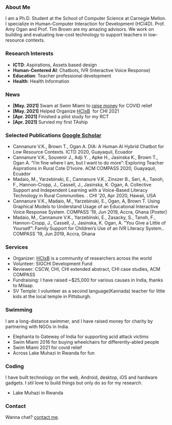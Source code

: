 ### About Me

I am a Ph.D. Student at the School of Computer Science at Carnegie Mellon. I specialize in Human-Computer Interaction for Development (HCI4D). Prof. Amy Ogan and Prof. Tim Brown are my amazing advisors. We work on building and evaluating low-cost technology to support teachers in low-resource contexts.

### Research Interests

* **ICTD**: Aspirations, Assets based design
* **Human-Centered AI**: Chatbots, IVR (Interactive Voice Response)
* **Education**: Teacher professional development
* **Health**: Health Information

### News

* **[May. 2021]** Swam at Swim Miami to [raise money](https://milaap.org/fundraisers/swim-oxygen-india-vikram) for COVID relief
* **[May. 2021]** Helped Organize [HCIxB](hcixb.org)  for CHI 2021
* **[Apr. 2021]** Finished a pilot study for my RCT
* **[Apr. 2021]** Survied my first TAship

### Selected Publications [Google Scholar](https://scholar.google.com/citations?user=HVuuUzwAAAAJ&hl=en)

* Cannanure V.K., Brown T., Ogan A. DIA: A Human AI Hybrid Chatbot for Low Resource Contexts. ICTD 2020, Guayaquil, Ecuador
* Cannanure V.K., Souvenir J., Adji Y. , Apke H., Jasinska K., Brown T., Ogan A. ”I’m fine where I am, but I want to do more”: Exploring Teacher Aspirations in Rural Cote D’Ivoire. ACM COMPASS 2020, Guayaquil, Ecuador
* Madaio, M., Yarzebinski, E., Cannanure V.K., Zinszer B., Seri, A., Tanoh, F., Hannon-Cropp, J., Cassell, J., Jasinska, K. Ogan, A. Collective Support and Independent Learning with a Voice-Based Literacy Technology in Rural Communities. . CHI ’20, Apr 2020, Hawaii, USA
* Cannanure V.K., Madaio, M., Yarzebinski, E., Ogan, A, Brown T. Using Graphical Models to Understand Usage of an Educational Interactive Voice Response System. COMPASS ’19, Jun 2019, Accra, Ghana [Poster]
* Madaio, M., Cannanure V.K., Yarzebinski, E., Zasacky, S., Tanoh, F., Hannon-Cropp, J., Cassell, J., Jasinska, K. Ogan, A. ”You Give a Little of Yourself”: Family Support for Children’s Use of an IVR Literacy System.. COMPASS ’19, Jun 2019, Accra, Ghana

### Services

- Organizer: [HCIxB](hcixb.org) is a community of researchers across the world
- Volunteer: SIGCHI Development Fund
- Reviewer: CSCW, CHI, CHI extended abstract, CHI case studies, ACM COMPASS
- Fundraising: I have raised ~$25,000 for various causes in India, thanks to Milaap.
- SV Temple: I volunteer as a second language(Kannada) teacher for little kids at the local temple in Pittsburgh.

### Swimming
I am a long-distance swimmer, and I have raised money for charity by partnering with NGOs in India.

* Elephanta to Gateway of India for supporting acid attack victims
* Swim Miami 2016 for buying wheelchairs for differently-abled people
* Swim Miami 2021 for covid relief 
* Across Lake Muhazi in Rwanda for fun

### Coding
I have built technology on the web, Android, desktop, iOS and hardware gadgets. I stil love to build things but only do so for my research. 

* Lake Muhazi in Rwanda 


###  Contact

Wanna chat? [contact me](mailto:kmarkiv@cmu.edu).
